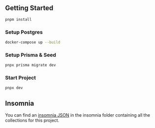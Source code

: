 ## Getting Started

```bash
pnpm install
```

### Setup Postgres

```bash
docker-compose up --build
```

### Setup Prisma & Seed

```bash
pnpx prisma migrate dev
```

### Start Project

```bash
pnpx dev
```

## Insomnia

You can find an [insomnia JSON](insomnia/insomnia_next_connect_collection.json) in the insomnia folder containing all the collections for this project.
